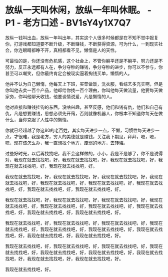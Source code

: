 # 放纵一天叫休闲，放纵一年叫休眠。 - P1 - 老方口述 - BV1sY4y1X7Q7

放纵一钱叫出血，放纵一年叫出年，其实这个人很多时候都是在不知不觉中报复你，打游戏都知道要不断升级，不断赚钱，不断获得资源，可为什么，一到现实社会，你连眼睛都睁不开，真相都看不见，懒惰是人的天性。

可最怕的是，你还没有危机感，这个社会上，不管你躺平还是不躺平，努力还是不努力，反正永远都有人在，争分夺秒的赚钱，争分夺秒的进步，你可以不参与，你甚至可以嘲笑，但你最终肯定会被现实逼着掏钱买单，懒惰的人。

他并不认为自己懒惰，他每天上下班，买菜做饭，洗衣服，看综艺多充实啊，但是你叫他去卖一百个产品，他却给你找一百个理由，你叫他每天做流量，他要每天做家务，你叫他聊天收钱，他要谈情说爱，凡是懒惰的人。

他对直接和赚钱挂钩的东西，没啥兴趣，甚至反感，他们和钱有仇，他们和自己有仇，凡是想要赚钱，思想必须先开窍，否则就像机器人，你根本不知道你每天在做什么，当你克服了人性中的懒惰。

你就已经超越了你这80的老百姓，其实每天进步一点，不懒，习惯性每天进步一点，才很难，我是老方，穷人的美德就是赚钱，关注我下期见，拜拜，嗯，嗯，嗯，现在该怎么办，我一直想找个地方，废弱的地方，去转悔。

过些好时光，以后再找找吧，我不会这样做的，小小，我是不是够了，你不是说得对，我现在就去找找吧，好，我现在就去找找吧，好，我现在就去找找吧，好，我现在就去找找吧，好，我现在就去找找吧，好。

我现在就去找找吧，好，我现在就去找找吧，好，我现在就去找找吧，好，我现在就去找找吧，好，我现在就去找找吧，好，我现在就去找找吧，好，我现在就去找找吧，好，我现在就去找找吧，好，我现在就去找找吧，好。

我现在就去找找吧，好，我现在就去找找吧，好，我现在就去找找吧，好，我现在就去找找吧，好，我现在就去找找吧，好，我现在就去找找吧，好，我现在就去找找吧，好，我现在就去找找吧，好，我现在就去找找吧，好。

我现在就去找找吧，好，我现在就去找找吧，好，我现在就去找找吧，好，我现在就去找找吧，好，我现在就去找找吧，好，我现在就去找找吧，好，我现在就去找找吧，好，我现在就去找找吧，好，我现在就去找找吧，好。

我现在就去找找吧，好，我现在就去找找吧，好，我现在就去找找吧，好，我现在就去找找吧，好，我现在就去找找吧，好，我现在就去找找吧，好，我现在就去找找吧，好，我现在就去找找吧，好，我现在就去找找吧，好。

我现在就去找找吧，好。